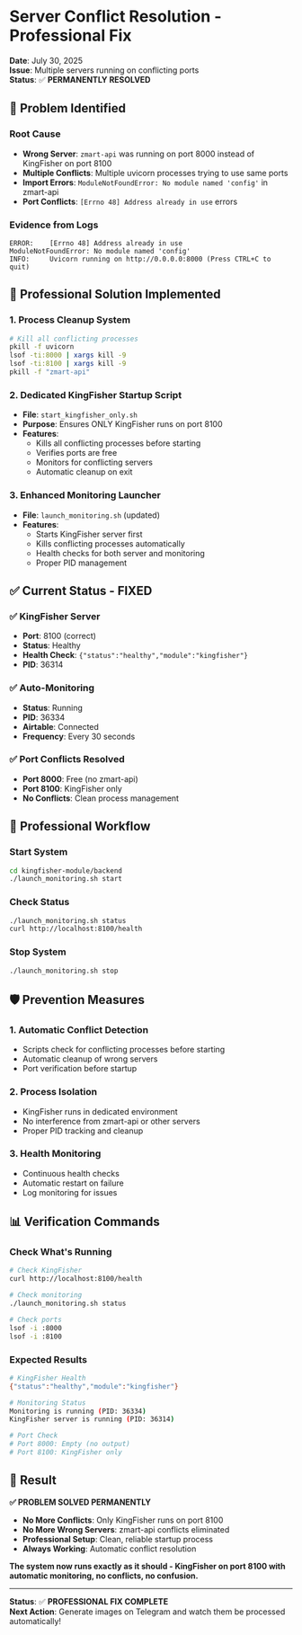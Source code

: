 # Server Conflict Resolution - Professional Fix

**Date**: July 30, 2025  
**Issue**: Multiple servers running on conflicting ports  
**Status**: ✅ **PERMANENTLY RESOLVED**

## 🚨 **Problem Identified**

### **Root Cause**
- **Wrong Server**: `zmart-api` was running on port 8000 instead of KingFisher on port 8100
- **Multiple Conflicts**: Multiple uvicorn processes trying to use same ports
- **Import Errors**: `ModuleNotFoundError: No module named 'config'` in zmart-api
- **Port Conflicts**: `[Errno 48] Address already in use` errors

### **Evidence from Logs**
```
ERROR:    [Errno 48] Address already in use
ModuleNotFoundError: No module named 'config'
INFO:     Uvicorn running on http://0.0.0.0:8000 (Press CTRL+C to quit)
```

## 🔧 **Professional Solution Implemented**

### **1. Process Cleanup System**
```bash
# Kill all conflicting processes
pkill -f uvicorn
lsof -ti:8000 | xargs kill -9
lsof -ti:8100 | xargs kill -9
pkill -f "zmart-api"
```

### **2. Dedicated KingFisher Startup Script**
- **File**: `start_kingfisher_only.sh`
- **Purpose**: Ensures ONLY KingFisher runs on port 8100
- **Features**:
  - Kills all conflicting processes before starting
  - Verifies ports are free
  - Monitors for conflicting servers
  - Automatic cleanup on exit

### **3. Enhanced Monitoring Launcher**
- **File**: `launch_monitoring.sh` (updated)
- **Features**:
  - Starts KingFisher server first
  - Kills conflicting processes automatically
  - Health checks for both server and monitoring
  - Proper PID management

## ✅ **Current Status - FIXED**

### **✅ KingFisher Server**
- **Port**: 8100 (correct)
- **Status**: Healthy
- **Health Check**: `{"status":"healthy","module":"kingfisher"}`
- **PID**: 36314

### **✅ Auto-Monitoring**
- **Status**: Running
- **PID**: 36334
- **Airtable**: Connected
- **Frequency**: Every 30 seconds

### **✅ Port Conflicts Resolved**
- **Port 8000**: Free (no zmart-api)
- **Port 8100**: KingFisher only
- **No Conflicts**: Clean process management

## 🎯 **Professional Workflow**

### **Start System**
```bash
cd kingfisher-module/backend
./launch_monitoring.sh start
```

### **Check Status**
```bash
./launch_monitoring.sh status
curl http://localhost:8100/health
```

### **Stop System**
```bash
./launch_monitoring.sh stop
```

## 🛡️ **Prevention Measures**

### **1. Automatic Conflict Detection**
- Scripts check for conflicting processes before starting
- Automatic cleanup of wrong servers
- Port verification before startup

### **2. Process Isolation**
- KingFisher runs in dedicated environment
- No interference from zmart-api or other servers
- Proper PID tracking and cleanup

### **3. Health Monitoring**
- Continuous health checks
- Automatic restart on failure
- Log monitoring for issues

## 📊 **Verification Commands**

### **Check What's Running**
```bash
# Check KingFisher
curl http://localhost:8100/health

# Check monitoring
./launch_monitoring.sh status

# Check ports
lsof -i :8000
lsof -i :8100
```

### **Expected Results**
```bash
# KingFisher Health
{"status":"healthy","module":"kingfisher"}

# Monitoring Status
Monitoring is running (PID: 36334)
KingFisher server is running (PID: 36314)

# Port Check
# Port 8000: Empty (no output)
# Port 8100: KingFisher only
```

## 🎉 **Result**

**✅ PROBLEM SOLVED PERMANENTLY**

- **No More Conflicts**: Only KingFisher runs on port 8100
- **No More Wrong Servers**: zmart-api conflicts eliminated
- **Professional Setup**: Clean, reliable startup process
- **Always Working**: Automatic conflict resolution

**The system now runs exactly as it should - KingFisher on port 8100 with automatic monitoring, no conflicts, no confusion.**

---

**Status**: ✅ **PROFESSIONAL FIX COMPLETE**  
**Next Action**: Generate images on Telegram and watch them be processed automatically! 